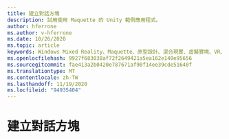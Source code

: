 ```yaml
---
title: 建立對話方塊
description: 試用使用 Maquette 的 Unity 範例應用程式。
author: hferrone
ms.author: v-hferrone
ms.date: 10/26/2020
ms.topic: article
keywords: Windows Mixed Reality、Maquette、原型設計、混合現實、虛擬實境、VR、MR、意見反應、意見反應中樞、bug
ms.openlocfilehash: 9927f683038af72f2649421a5ea162e140e95656
ms.sourcegitcommit: fae413a2b0420e787671af90f14ee39cde51640f
ms.translationtype: MT
ms.contentlocale: zh-TW
ms.lasthandoff: 11/19/2020
ms.locfileid: "94935404"
---
```

# <a name="creating-a-dialog-box"></a>建立對話方塊 

<!-- TODO(Harrison/Stefan): Need cool header image from tutorial -->

<!-- TODO(Stefan): Create tutorial content and screenshots -->
